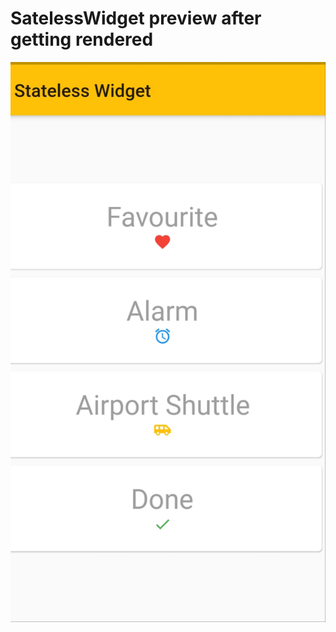 # SatelessWidget preview after getting rendered

![alt text](https://github.com/jaskaran1989/Flutter_Examples/blob/master/statelesswidgets/20190728_031119.jpg)
